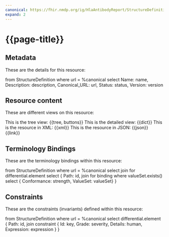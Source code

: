 ```yaml
---
canonical: https://fhir.nmdp.org/ig/HlaAntibodyReport/StructureDefinition/hla-immuno-assay-working-sample
expand: 2
---
```


# {{page-title}}

## Metadata

These are the details for this resource:

<fql output="table">
	from
		StructureDefinition
	where
		url = %canonical
	select
		Name: name,
		Description: description,
		Canonical_URL: url,
		Status: status,
		Version: version
</fql>

## Resource content

These are different views on this resource:

<tabs>
<tab title="Overview">
	This is the tree view:
	{{tree, buttons}}
</tab>
<tab title="Detailed view">
	This is the detailed view:
	{{dict}}
</tab>
<tab title="XML">
	This is the resource in XML:
	{{xml}}
</tab>
<tab title="JSON">	
	This is the resource in JSON:
	{{json}}
</tab>
<tab title="Link">
	{{link}}
</tab>
</tabs>

## Terminology Bindings

These are the terminology bindings within this resource:

<fql>
	from
    	StructureDefinition
	where
    	url = %canonical
	select
    	join for differential.element
      		select {
				Path: id,
				join
				for binding
				where valueSet.exists()
				select {
					Conformance: strength,
					ValueSet: valueSet}
        	}
</fql>

## Constraints

These are the constraints (invariants) defined within this resource:

<fql>
    from
		StructureDefinition
    where
		url = %canonical
    select
		differential.element {
			Path: id,
			join constraint {
				Id: key,
				Grade: severity,
				Details: human,
				Expression: expression
				}
			}
</fql>